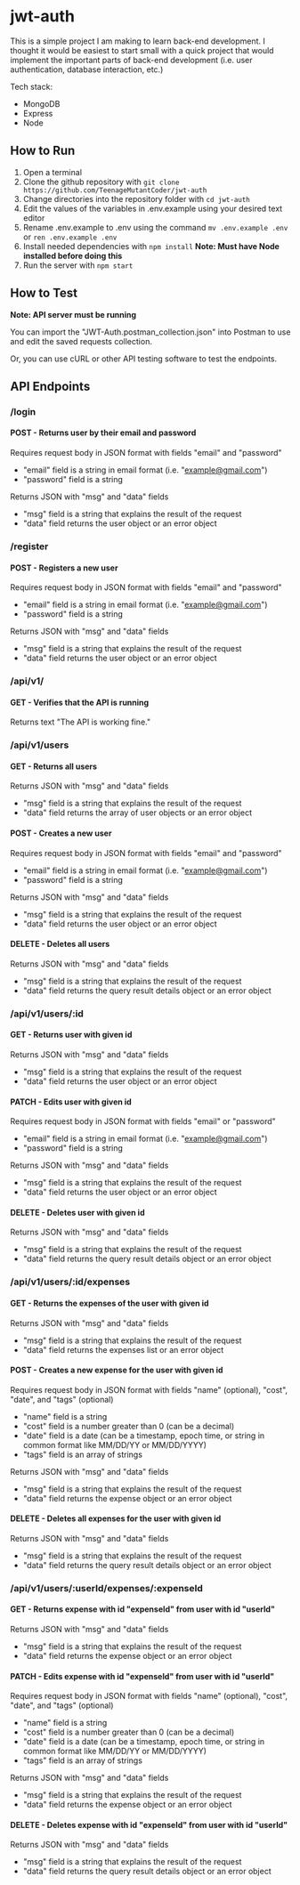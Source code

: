# jwt-auth

This is a simple project I am making to learn back-end development. I thought it would be easiest to start small with a quick project that would implement the important parts of back-end development (i.e. user authentication, database interaction, etc.)

Tech stack:

- MongoDB
- Express
- Node

## How to Run

1. Open a terminal
2. Clone the github repository with `git clone https://github.com/TeenageMutantCoder/jwt-auth`
3. Change directories into the repository folder with `cd jwt-auth`
4. Edit the values of the variables in .env.example using your desired text editor
5. Rename .env.example to .env using the command `mv .env.example .env` or `ren .env.example .env`
6. Install needed dependencies with `npm install` **Note: Must have Node installed before doing this**
7. Run the server with `npm start`

## How to Test

**Note: API server must be running**

You can import the "JWT-Auth.postman_collection.json" into Postman to use and edit the saved requests collection.

Or, you can use cURL or other API testing software to test the endpoints.

## API Endpoints

### /login

#### POST - Returns user by their email and password

Requires request body in JSON format with fields "email" and "password"

- "email" field is a string in email format (i.e. "example@gmail.com")
- "password" field is a string

Returns JSON with "msg" and "data" fields

- "msg" field is a string that explains the result of the request
- "data" field returns the user object or an error object

### /register

#### POST - Registers a new user

Requires request body in JSON format with fields "email" and "password"

- "email" field is a string in email format (i.e. "example@gmail.com")
- "password" field is a string

Returns JSON with "msg" and "data" fields

- "msg" field is a string that explains the result of the request
- "data" field returns the user object or an error object

### /api/v1/

#### GET - Verifies that the API is running

Returns text "The API is working fine."

### /api/v1/users

#### GET - Returns all users

Returns JSON with "msg" and "data" fields

- "msg" field is a string that explains the result of the request
- "data" field returns the array of user objects or an error object

#### POST - Creates a new user

Requires request body in JSON format with fields "email" and "password"

- "email" field is a string in email format (i.e. "example@gmail.com")
- "password" field is a string

Returns JSON with "msg" and "data" fields

- "msg" field is a string that explains the result of the request
- "data" field returns the user object or an error object

#### DELETE - Deletes all users

Returns JSON with "msg" and "data" fields

- "msg" field is a string that explains the result of the request
- "data" field returns the query result details object or an error object

### /api/v1/users/:id

#### GET - Returns user with given id

Returns JSON with "msg" and "data" fields

- "msg" field is a string that explains the result of the request
- "data" field returns the user object or an error object

#### PATCH - Edits user with given id

Requires request body in JSON format with fields "email" or "password"

- "email" field is a string in email format (i.e. "example@gmail.com")
- "password" field is a string

Returns JSON with "msg" and "data" fields

- "msg" field is a string that explains the result of the request
- "data" field returns the user object or an error object

#### DELETE - Deletes user with given id

Returns JSON with "msg" and "data" fields

- "msg" field is a string that explains the result of the request
- "data" field returns the query result details object or an error object

### /api/v1/users/:id/expenses

#### GET - Returns the expenses of the user with given id

Returns JSON with "msg" and "data" fields

- "msg" field is a string that explains the result of the request
- "data" field returns the expenses list or an error object

#### POST - Creates a new expense for the user with given id

Requires request body in JSON format with fields "name" (optional), "cost", "date", and "tags" (optional)

- "name" field is a string
- "cost" field is a number greater than 0 (can be a decimal)
- "date" field is a date (can be a timestamp, epoch time, or string in common format like MM/DD/YY or MM/DD/YYYY)
- "tags" field is an array of strings

Returns JSON with "msg" and "data" fields

- "msg" field is a string that explains the result of the request
- "data" field returns the expense object or an error object

#### DELETE - Deletes all expenses for the user with given id

Returns JSON with "msg" and "data" fields

- "msg" field is a string that explains the result of the request
- "data" field returns the query result details object or an error object

### /api/v1/users/:userId/expenses/:expenseId

#### GET - Returns expense with id "expenseId" from user with id "userId"

Returns JSON with "msg" and "data" fields

- "msg" field is a string that explains the result of the request
- "data" field returns the expense object or an error object

#### PATCH - Edits expense with id "expenseId" from user with id "userId"

Requires request body in JSON format with fields "name" (optional), "cost", "date", and "tags" (optional)

- "name" field is a string
- "cost" field is a number greater than 0 (can be a decimal)
- "date" field is a date (can be a timestamp, epoch time, or string in common format like MM/DD/YY or MM/DD/YYYY)
- "tags" field is an array of strings

Returns JSON with "msg" and "data" fields

- "msg" field is a string that explains the result of the request
- "data" field returns the expense object or an error object

#### DELETE - Deletes expense with id "expenseId" from user with id "userId"

Returns JSON with "msg" and "data" fields

- "msg" field is a string that explains the result of the request
- "data" field returns the query result details object or an error object
